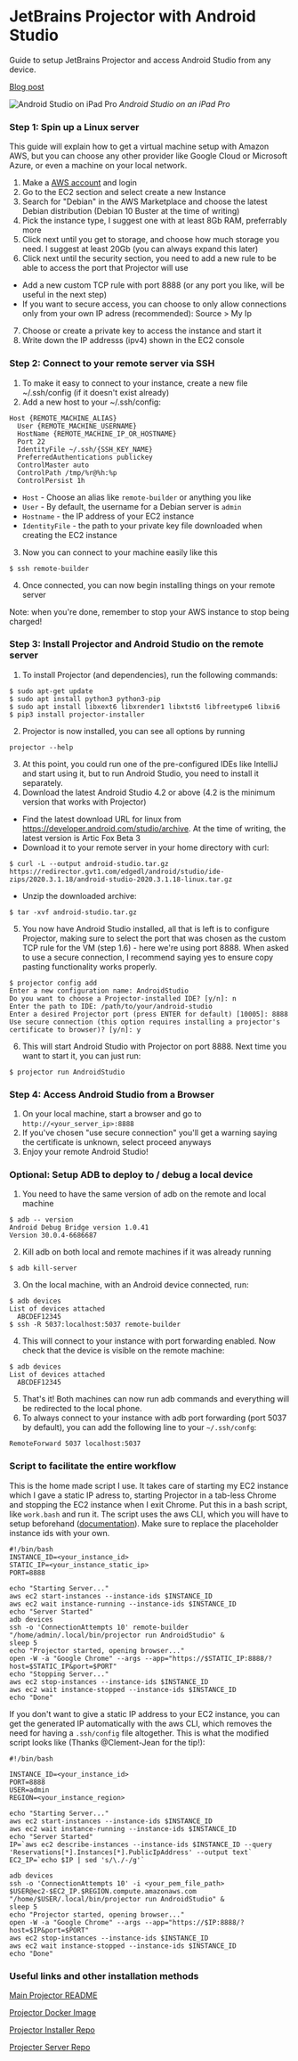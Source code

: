 # JetBrains Projector with Android Studio

Guide to setup JetBrains Projector and access Android Studio from any device.

[Blog post](https://joenrv.medium.com/how-to-run-android-studio-on-any-device-with-jetbrains-projector-3d9d23a8c179)

![Android Studio on iPad Pro](ipad.jpg)
*Android Studio on an iPad Pro*

### Step 1: Spin up a Linux server

This guide will explain how to get a virtual machine setup with Amazon AWS, but you can choose any other provider like Google Cloud or Microsoft Azure, or even a machine on your local network.

1. Make a [AWS account](https://aws.amazon.com/free/) and login
2. Go to the EC2 section and select create a new Instance
3. Search for "Debian" in the AWS Marketplace and choose the latest Debian distribution (Debian 10 Buster at the time of writing)
4. Pick the instance type, I suggest one with at least 8Gb RAM, preferrably more
5. Click next until you get to storage, and choose how much storage you need. I suggest at least 20Gb (you can always expand this later)
6. Click next until the security section, you need to add a new rule to be able to access the port that Projector will use
* Add a new custom TCP rule with port 8888 (or any port you like, will be useful in the next step)
* If you want to secure access, you can choose to only allow connections only from your own IP adress (recommended): Source > My Ip
7. Choose or create a private key to access the instance and start it
8. Write down the IP addresss (ipv4) shown in the EC2 console

### Step 2: Connect to your remote server via SSH

1. To make it easy to connect to your instance, create a new file ~/.ssh/config (if it doesn't exist already)
2. Add a new host to your ~/.ssh/config:
```
Host {REMOTE_MACHINE_ALIAS}
  User {REMOTE_MACHINE_USERNAME}
  HostName {REMOTE_MACHINE_IP_OR_HOSTNAME}
  Port 22
  IdentityFile ~/.ssh/{SSH_KEY_NAME}
  PreferredAuthentications publickey
  ControlMaster auto
  ControlPath /tmp/%r@%h:%p
  ControlPersist 1h
```
* `Host` - Choose an alias like `remote-builder` or anything you like
* `User` - By default, the username for a Debian server is `admin`
* `Hostname` - the IP address of your EC2 instance
* `IdentityFile` - the path to your private key file downloaded when creating the EC2 instance

3. Now you can connect to your machine easily like this

```
$ ssh remote-builder
```
4. Once connected, you can now begin installing things on your remote server

Note: when you're done, remember to stop your AWS instance to stop being charged! 

### Step 3: Install Projector and Android Studio on the remote server

1. To install Projector (and dependencies), run the following commands:
```
$ sudo apt-get update
$ sudo apt install python3 python3-pip
$ sudo apt install libxext6 libxrender1 libxtst6 libfreetype6 libxi6
$ pip3 install projector-installer
```
2. Projector is now installed, you can see all options by running 
```
projector --help
```
3. At this point, you could run one of the pre-configured IDEs like IntelliJ and start using it, but to run Android Studio, you need to install it separately.
4. Download the latest Android Studio 4.2 or above (4.2 is the minimum version that works with Projector)
* Find the latest download URL for linux from https://developer.android.com/studio/archive. At the time of writing, the latest version is Artic Fox Beta 3
* Download it to your remote server in your home directory with curl: 

```
$ curl -L --output android-studio.tar.gz https://redirector.gvt1.com/edgedl/android/studio/ide-zips/2020.3.1.18/android-studio-2020.3.1.18-linux.tar.gz
```
* Unzip the downloaded archive:

```
$ tar -xvf android-studio.tar.gz
```
5. You now have Android Studio installed, all that is left is to configure Projector, making sure to select the port that was chosen as the custom TCP rule for the VM (step 1.6) - here we're using port 8888. When asked to use a secure connection, I recommend saying yes to ensure copy pasting functionality works properly.
```
$ projector config add
Enter a new configuration name: AndroidStudio
Do you want to choose a Projector-installed IDE? [y/n]: n
Enter the path to IDE: /path/to/your/android-studio
Enter a desired Projector port (press ENTER for default) [10005]: 8888
Use secure connection (this option requires installing a projector's certificate to browser)? [y/n]: y
```
6. This will start Android Studio with Projector on port 8888. Next time you want to start it, you can just run:

```
$ projector run AndroidStudio
```

### Step 4: Access Android Studio from a Browser

1. On your local machine, start a browser and go to `http://<your_server_ip>:8888`
2. If you've chosen "use secure connection" you'll get a warning saying the certificate is unknown, select proceed anyways
3. Enjoy your remote Android Studio!

### Optional: Setup ADB to deploy to / debug a local device

1. You need to have the same version of adb on the remote and local machine
```
$ adb -- version
Android Debug Bridge version 1.0.41
Version 30.0.4-6686687
```
2. Kill adb on both local and remote machines if it was already running
```
$ adb kill-server
```
3. On the local machine, with an Android device connected, run:
```
$ adb devices
List of devices attached
  ABCDEF12345
$ ssh -R 5037:localhost:5037 remote-builder
```
4. This will connect to your instance with port forwarding enabled. Now check that the device is visible on the remote machine:
```
$ adb devices
List of devices attached
  ABCDEF12345
```
5. That's it! Both machines can now run adb commands and everything will be redirected to the local phone.
6. To always connect to your instance with adb port forwarding (port 5037 by default), you can add the following line to your `~/.ssh/confg`:
```
RemoteForward 5037 localhost:5037
```
### Script to facilitate the entire workflow

This is the home made script I use. It takes care of starting my EC2 instance which I gave a static IP adress to, starting Projector in a tab-less Chrome and stopping the EC2 instance when I exit Chrome. Put this in a bash script, like `work.bash` and run it. The script uses the aws CLI, which you will have to setup beforehand ([documentation](https://aws.amazon.com/cli/)). Make sure to replace the placeholder instance ids with your own.

```
#!/bin/bash
INSTANCE_ID=<your_instance_id>
STATIC_IP=<your_instance_static_ip>
PORT=8888

echo "Starting Server..."
aws ec2 start-instances --instance-ids $INSTANCE_ID
aws ec2 wait instance-running --instance-ids $INSTANCE_ID
echo "Server Started"
adb devices
ssh -o 'ConnectionAttempts 10' remote-builder "/home/admin/.local/bin/projector run AndroidStudio" &
sleep 5
echo "Projector started, opening browser..."
open -W -a "Google Chrome" --args --app="https://$STATIC_IP:8888/?host=$STATIC_IP&port=$PORT"
echo "Stopping Server..."
aws ec2 stop-instances --instance-ids $INSTANCE_ID
aws ec2 wait instance-stopped --instance-ids $INSTANCE_ID
echo "Done"
```

If you don't want to give a static IP address to your EC2 instance, you can get the generated IP automatically with the aws CLI, which removes the need for having a `.ssh/config` file altogether. This is what the modified script looks like (Thanks @Clement-Jean for the tip!):

```
#!/bin/bash

INSTANCE_ID=<your_instance_id>
PORT=8888
USER=admin
REGION=<your_instance_region>

echo "Starting Server..."
aws ec2 start-instances --instance-ids $INSTANCE_ID
aws ec2 wait instance-running --instance-ids $INSTANCE_ID
echo "Server Started"
IP=`aws ec2 describe-instances --instance-ids $INSTANCE_ID --query 'Reservations[*].Instances[*].PublicIpAddress' --output text`
EC2_IP=`echo $IP | sed 's/\./-/g'`

adb devices
ssh -o 'ConnectionAttempts 10' -i <your_pem_file_path> $USER@ec2-$EC2_IP.$REGION.compute.amazonaws.com "/home/$USER/.local/bin/projector run AndroidStudio" &
sleep 5
echo "Projector started, opening browser..."
open -W -a "Google Chrome" --args --app="https://$IP:8888/?host=$IP&port=$PORT"
aws ec2 stop-instances --instance-ids $INSTANCE_ID
aws ec2 wait instance-stopped --instance-ids $INSTANCE_ID
echo "Done"
```

### Useful links and other installation methods

[Main Projector README](https://github.com/JetBrains/projector-server/blob/master/README-JETBRAINS.md)

[Projector Docker Image](https://github.com/JetBrains/projector-docker)

[Projector Installer Repo](https://github.com/JetBrains/projector-installer)

[Projecter Server Repo](https://github.com/JetBrains/projector-server/blob/master/docs/Projector.md)

